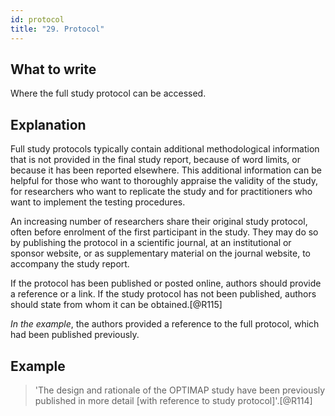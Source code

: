 ```yaml
---
id: protocol
title: "29. Protocol"
---
```


## What to write

Where the full study protocol can be accessed.

## Explanation

Full study protocols typically contain additional
methodological information that is not provided in the final study
report, because of word limits, or because it has been reported
elsewhere. This additional information can be helpful for those who want
to thoroughly appraise the validity of the study, for researchers who
want to replicate the study and for practitioners who want to implement
the testing procedures.

An increasing number of researchers share their original study protocol,
often before enrolment of the first participant in the study. They may
do so by publishing the protocol in a scientific journal, at an
institutional or sponsor website, or as supplementary material on the
journal website, to accompany the study report.

If the protocol has been published or posted online, authors should
provide a reference or a link. If the study protocol has not been
published, authors should state from whom it can be obtained.[@R115]

*In the example*, the authors provided a reference to the full protocol,
which had been published previously.

## Example

> 'The design and rationale of the OPTIMAP study have been
previously published in more detail [with reference to study
protocol]'.[@R114]
